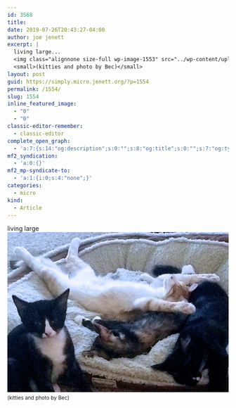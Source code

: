 ```yaml
---
id: 3568
title: 
date: 2019-07-26T20:43:27-04:00
author: joe jenett
excerpt: |
  living large...
  <img class="alignnone size-full wp-image-1553" src="../wp-content/uploads/2020/06/living-large.jpg" alt="" width="800" height="577" />
  <small>(kitties and photo by Bec)</small>
layout: post
guid: https://simply.micro.jenett.org/?p=1554
permalink: /1554/
slug: 1554
inline_featured_image:
  - "0"
  - "0"
classic-editor-remember:
  - classic-editor
complete_open_graph:
  - 'a:7:{s:14:"og:description";s:0:"";s:8:"og:title";s:0:"";s:7:"og:type";s:0:"";s:12:"twitter:card";s:7:"summary";s:15:"twitter:creator";s:0:"";s:19:"twitter:description";s:0:"";s:8:"og:image";s:0:"";}'
mf2_syndication:
  - 'a:0:{}'
mf2_mp-syndicate-to:
  - 'a:1:{i:0;s:4:"none";}'
categories:
  - micro
kind:
  - Article
---
```

living large<br /><img loading="lazy" src="../wp-content/uploads/2020/06/living-large.jpg" alt="" />  
<small>(kitties and photo by Bec)</small>